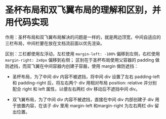 # 圣杯布局和双飞翼布局的理解和区别，并用代码实现

作用：圣杯布局和双飞翼布局解决的问题是一样的，就是两边顶宽，中间自适应的三栏布局，中间栏要在放在文档流前面以优先渲染。

区别：三栏都使用左浮动，左栏使用 `margin-left: -100%` 偏移到左侧，右栏使用 `margin-right: 2x0px` 偏移到右侧；
区别在于圣杯布局使用父容器的 padding 做防遮挡，而双飞翼在中间容器内创建子容器，使用 margin 做防遮挡：

+ 圣杯布局，为了中间 div 内容不被遮挡，将中间 div 设置了左右 padding-left 和 padding-right 后，将左右两个 div 用相对布局 position: relative 并分别配合 right 和 left 属性，以便左右两栏 div 移动后不遮挡中间 div。

+ 双飞翼布局，为了中间 div 内容不被遮挡，直接在中间 div 内部创建子 div 用于放置内容，在该子 div 里用 margin-left 和margin-right 为左右两栏 div 留出位置。